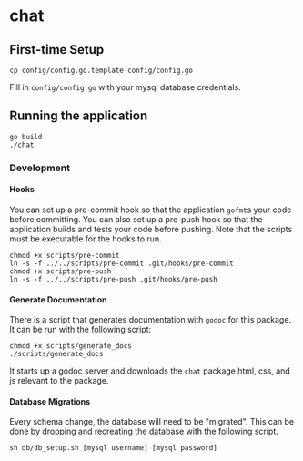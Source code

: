 # chat

## First-time Setup

```
cp config/config.go.template config/config.go
```

Fill in `config/config.go` with your mysql database credentials.

## Running the application

```
go build
./chat
```

###  Development

#### Hooks

You can set up a pre-commit hook so that the application `gofmt`s your code before committing.
You can also set up a pre-push hook so that the application builds and tests your code before pushing.
Note that the scripts must be executable for the hooks to run.

```
chmod +x scripts/pre-commit
ln -s -f ../../scripts/pre-commit .git/hooks/pre-commit
chmod +x scripts/pre-push
ln -s -f ../../scripts/pre-push .git/hooks/pre-push
```

#### Generate Documentation

There is a script that generates documentation with `godoc` for this package.
It can be run with the following script:

```
chmod +x scripts/generate_docs
./scripts/generate_docs
```

It starts up a godoc server and downloads the `chat` package html, css, and js relevant to the package.

#### Database Migrations

Every schema change, the database will need to be "migrated". This can be done by dropping and recreating the database with the following script.

```
sh db/db_setup.sh [mysql username] [mysql password]
```
